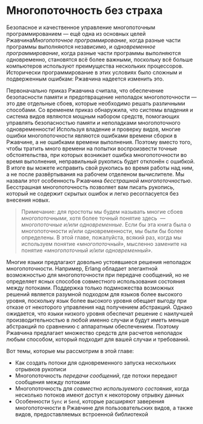 # Многопоточность без страха

Безопасное и качественное управление многопоточным программированием — ещё одна из основных целей Ржавчина*Многопоточное программирование*, когда разные части программы выполняются независимо, и *одновременное программирование*, когда разные части программы выполняются одновременно, становятся всё более важными, поскольку всё больше компьютеров используют преимущества нескольких процессоров. Исторически программирование в этих условиях было сложным и подверженным ошибкам: Ржавчина надеется изменить это.

Первоначально приказ Ржавчина считала, что обеспечение безопасности памяти и предотвращение неполадок многопоточности — это две отдельные сбоев, которые необходимо решать различными способами. Со временем приказ обнаружила, что системы владения и система видов являются мощным набором средств, помогающих управлять безопасностью памяти *и* неполадками многопоточного одновременности! Используя владение и проверку видов, многие ошибки многопоточности являются ошибками времени сборки в Ржавчине, а не ошибками времени выполнения. Поэтому вместо того, чтобы тратить много времени на попытки воспроизвести точные обстоятельства, при которых возникает ошибка многопоточности во время выполнения, неправильный рукопись будет отклонён с ошибкой. В итоге вы можете исправить свой рукопись во время работы над ним, а не после развёртывания на рабочем отделеном вычислителе. Мы назвали этот особенность Ржавчина *бесстрашной* *многопоточностью*. Бесстрашная многопоточность позволяет вам писать рукопись, который не содержит скрытых ошибок и легко ресогласуется без внесения новых.

> Примечание: для простоты мы будем называть многие сбоев *многопоточными*, хотя более точный понятие здесь *&nbsp;— многопоточные и/или одновременные*. Если бы эта книга была о многопоточности и/или одновременности, мы были бы более определены. В этой главе, пожалуйста, всякий раз, когда мы используем понятие *«многопоточный»*, мысленно замените на понятие *«многопоточный и/или одновременный»*.

Многие языки предлагают довольно устоявшиеся решения неполадок многопоточности. Например, Erlang обладает элегантной возможностью для многопоточности при передаче сообщений, но не определяет ясных способов совместного использования состояния между потоками. Поддержка только подмножества возможных решений является разумной подходом для языков более высокого уровня, поскольку язык более высокого уровня обещает выгоду при отказе от некоторого управления над получением абстракций. Однако ожидается, что языки низкого уровня обеспечат решение с наилучшей производительностью в любой именно случаи и будут иметь меньше абстракций по сравнению с аппаратным обеспечением. Поэтому Ржавчина предлагает множество средств для расчетов неполадок любым способом, который подходит для вашей случаи и требований.

Вот темы, которые мы рассмотрим в этой главе:

- Как создать потоки для одновременного запуска нескольких отрывков рукописи
- Многопоточность *передачи сообщений*, где потоки передают сообщения между потоками
- Многопоточность для *совместно используемого состояния*, когда несколько потоков имеют доступ к некоторому отрывку данных
- Особенности `Sync` и `Send`, которые расширяют заверения многопоточности в Ржавчине для пользовательских видов, а также видов, предоставляемых встроенной библиотекой
